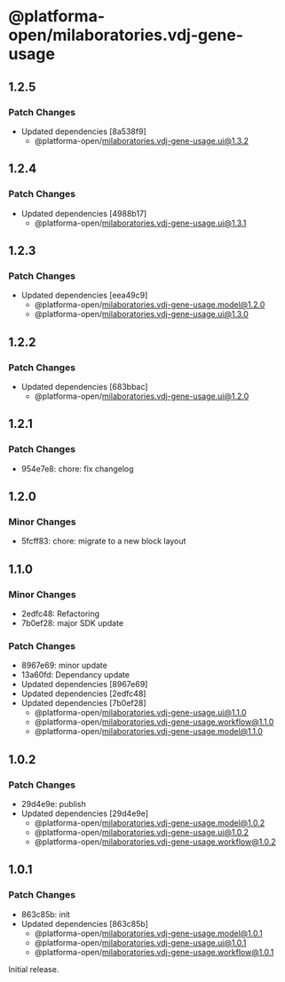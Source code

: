 # @platforma-open/milaboratories.vdj-gene-usage

## 1.2.5

### Patch Changes

- Updated dependencies [8a538f9]
  - @platforma-open/milaboratories.vdj-gene-usage.ui@1.3.2

## 1.2.4

### Patch Changes

- Updated dependencies [4988b17]
  - @platforma-open/milaboratories.vdj-gene-usage.ui@1.3.1

## 1.2.3

### Patch Changes

- Updated dependencies [eea49c9]
  - @platforma-open/milaboratories.vdj-gene-usage.model@1.2.0
  - @platforma-open/milaboratories.vdj-gene-usage.ui@1.3.0

## 1.2.2

### Patch Changes

- Updated dependencies [683bbac]
  - @platforma-open/milaboratories.vdj-gene-usage.ui@1.2.0

## 1.2.1

### Patch Changes

- 954e7e8: chore: fix changelog

## 1.2.0

### Minor Changes

- 5fcff83: chore: migrate to a new block layout

## 1.1.0

### Minor Changes

- 2edfc48: Refactoring
- 7b0ef28: major SDK update

### Patch Changes

- 8967e69: minor update
- 13a60fd: Dependancy update
- Updated dependencies [8967e69]
- Updated dependencies [2edfc48]
- Updated dependencies [7b0ef28]
  - @platforma-open/milaboratories.vdj-gene-usage.ui@1.1.0
  - @platforma-open/milaboratories.vdj-gene-usage.workflow@1.1.0
  - @platforma-open/milaboratories.vdj-gene-usage.model@1.1.0

## 1.0.2

### Patch Changes

- 29d4e9e: publish
- Updated dependencies [29d4e9e]
  - @platforma-open/milaboratories.vdj-gene-usage.model@1.0.2
  - @platforma-open/milaboratories.vdj-gene-usage.ui@1.0.2
  - @platforma-open/milaboratories.vdj-gene-usage.workflow@1.0.2

## 1.0.1

### Patch Changes

- 863c85b: init
- Updated dependencies [863c85b]
  - @platforma-open/milaboratories.vdj-gene-usage.model@1.0.1
  - @platforma-open/milaboratories.vdj-gene-usage.ui@1.0.1
  - @platforma-open/milaboratories.vdj-gene-usage.workflow@1.0.1

Initial release.
